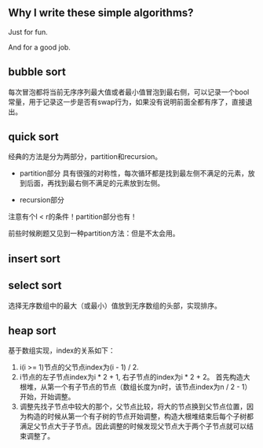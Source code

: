 ## Why I write these simple algorithms?

Just for fun.

And for a good job.


## bubble sort

每次冒泡都将当前无序序列最大值或者最小值冒泡到最右侧，可以记录一个bool常量，用于记录这一步是否有swap行为，如果没有说明前面全都有序了，直接退出。


## quick sort

经典的方法是分为两部分，partition和recursion。
* partition部分
具有很强的对称性，每次循环都是找到最左侧不满足的元素，放到后面，再找到最右侧不满足的元素放到左侧。

* recursion部分

注意有个l < r的条件！partition部分也有！


前些时候刷题又见到一种partition方法：但是不太会用。

## insert sort



## select sort
选择无序数组中的最大（或最小）值放到无序数组的头部，实现排序。

## heap sort
基于数组实现，index的关系如下：
1. i(i >= 1)节点的父节点index为(i - 1) / 2.
2. i节点的左子节点index为i * 2 + 1, 右子节点的index为i * 2 + 2。
首先构造大根堆，从第一个有子节点的节点（数组长度为n时，该节点index为n / 2 - 1）开始，开始调整。
3. 调整先找子节点中较大的那个，父节点比较，将大的节点换到父节点位置，因为构造的时候从第一个有子树的节点开始调整，构造大根堆结束后每个子树都满足父节点大于子节点。因此调整的时候发现父节点大于两个子节点就可以结束调整了。


## 